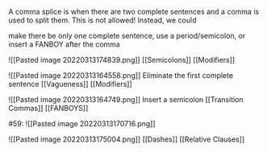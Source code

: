 A comma splice is when there are two complete sentences and a comma is used to split them. This is not allowed! Instead, we could 

make there be only one complete sentence, 
use a period/semicolon, 
or insert a FANBOY after the comma

![[Pasted image 20220313174839.png]]
[[Semicolons]]
[[Modifiers]]

![[Pasted image 20220313164558.png]]
Eliminate the first complete sentence
[[Vagueness]]
[[Modifiers]]

![[Pasted image 20220313164749.png]]
Insert a semicolon
[[Transition Commas]]
[[FANBOYS]]

#59: ![[Pasted image 20220313170716.png]]

![[Pasted image 20220313175004.png]]
[[Dashes]]
[[Relative Clauses]]
